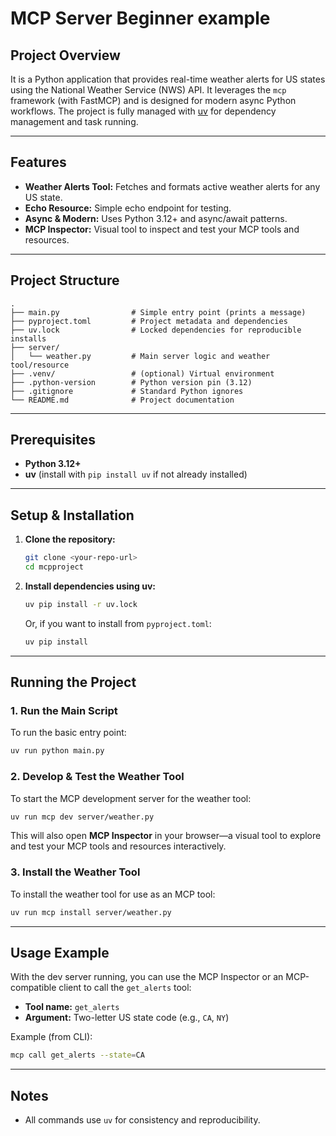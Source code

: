 # MCP Server Beginner example

## Project Overview

It is a Python application that provides real-time weather alerts for US states using the National Weather Service (NWS) API. It leverages the `mcp` framework (with FastMCP) and is designed for modern async Python workflows. The project is fully managed with [uv](https://github.com/astral-sh/uv) for dependency management and task running.

---

## Features
- **Weather Alerts Tool:** Fetches and formats active weather alerts for any US state.
- **Echo Resource:** Simple echo endpoint for testing.
- **Async & Modern:** Uses Python 3.12+ and async/await patterns.
- **MCP Inspector:** Visual tool to inspect and test your MCP tools and resources.

---

## Project Structure

```
.
├── main.py                # Simple entry point (prints a message)
├── pyproject.toml         # Project metadata and dependencies
├── uv.lock                # Locked dependencies for reproducible installs
├── server/
│   └── weather.py         # Main server logic and weather tool/resource
├── .venv/                 # (optional) Virtual environment
├── .python-version        # Python version pin (3.12)
├── .gitignore             # Standard Python ignores
└── README.md              # Project documentation
```

---

## Prerequisites
- **Python 3.12+**
- **uv** (install with `pip install uv` if not already installed)

---

## Setup & Installation

1. **Clone the repository:**
   ```sh
   git clone <your-repo-url>
   cd mcpproject
   ```

2. **Install dependencies using uv:**
   ```sh
   uv pip install -r uv.lock
   ```
   Or, if you want to install from `pyproject.toml`:
   ```sh
   uv pip install
   ```

---

## Running the Project

### 1. Run the Main Script
To run the basic entry point:
```sh
uv run python main.py
```

### 2. Develop & Test the Weather Tool
To start the MCP development server for the weather tool:
```sh
uv run mcp dev server/weather.py
```
This will also open **MCP Inspector** in your browser—a visual tool to explore and test your MCP tools and resources interactively.

### 3. Install the Weather Tool
To install the weather tool for use as an MCP tool:
```sh
uv run mcp install server/weather.py
```

---

## Usage Example

With the dev server running, you can use the MCP Inspector or an MCP-compatible client to call the `get_alerts` tool:
- **Tool name:** `get_alerts`
- **Argument:** Two-letter US state code (e.g., `CA`, `NY`)

Example (from CLI):
```sh
mcp call get_alerts --state=CA
```

---

## Notes
- All commands use `uv` for consistency and reproducibility.
